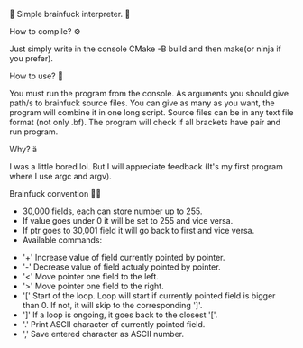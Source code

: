 🐒 ﻿Simple brainfuck interpreter. 🐒

How to compile? ⚙️

Just simply write in the console CMake -B build and then make(or ninja if you prefer).

How to use? 📜

You must run the program from the console. As arguments you should give path/s to brainfuck source files. You can give as many as you want, the program will combine it in one long script. Source files can be in any text file format (not only .bf). The program will check if all brackets have pair and run program.

Why? ä

I was a little bored lol. But I will appreciate feedback (It's my first program where I use argc and argv).

Brainfuck convention 🧔‍♀️

* 30,000 fields, each can store number up to 255.
* If value goes under 0 it will be set to 255 and vice versa.
* If ptr goes to 30,001 field it will go back to first and vice versa.
* Available commands:
- '+' Increase value of field currently pointed by pointer. 
- '-' Decrease value of field actualy pointed by pointer.
- '<' Move pointer one field to the left.
- '>' Move pointer one field to the right.
- '[' Start of the loop. Loop will start if currently pointed field is bigger than 0. If not, it will skip to the corresponding ']'.
- ']' If a loop is ongoing, it goes back to the closest '['.
- '.' Print ASCII character of currently pointed field.
- ',' Save entered character as ASCII number.
